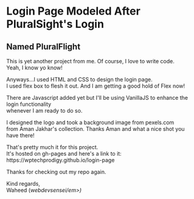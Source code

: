 <h1>Login Page Modeled After PluralSight's Login</h1>

<h2>Named PluralFlight</h2>

This is yet another project from me. Of course, I love to write code. <br>
Yeah, I know yo know!

<p>Anyways...I used HTML and CSS to design the login page.<br>
I used flex box to flesh it out. And I am getting a good hold of Flex now!</p>

<p>There are Javascript added yet but I'll be using VanillaJS to enhance the login functionality<br>
whenever I am ready to do so.</p>

<p>I designed the logo and took a background image from pexels.com<br>
from Aman Jakhar's collection. Thanks Aman and what a nice shot you have there!</p>

<p>That's pretty much it for this project.<br>
It's hosted on gh-pages and here's a link to it:<br>
https://wptechprodigy.github.io/login-page</p>

<p>Thanks for checking out my repo again.</p>

<p>Kind regards,<br>
Waheed (<em>webdevsensei/em>)</p>
